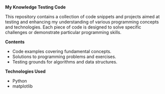 **My Knowledge Testing Code**

This repository contains a collection of code snippets and projects aimed at testing and enhancing my understanding of various programming concepts and technologies. Each piece of code is designed to solve specific challenges or demonstrate particular programming skills.

**Contents**
- Code examples covering fundamental concepts.
- Solutions to programming problems and exercises.
- Testing grounds for algorithms and data structures.

**Technologies Used**
- Python
- matplotlib
